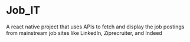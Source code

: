 # Job_IT
A react native project that uses APIs to fetch and display the job postings from mainstream job sites like LinkedIn, Ziprecruiter, and Indeed
